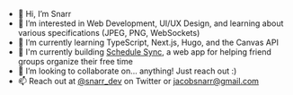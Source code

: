 - 👋 Hi, I’m Snarr
- 👀 I’m interested in Web Development, UI/UX Design, and learning about various specifications (JPEG, PNG, WebSockets)
- 🌱 I’m currently learning TypeScript, Next.js, Hugo, and the Canvas API
- 🔨 I'm currently building [Schedule Sync](https://github.com/Snarr/schedule-sync), a web app for helping friend groups organize their free time
- 💞️ I’m looking to collaborate on... anything! Just reach out :)
- 📫 Reach out at [@snarr_dev](https://www.twitter.com/snarr_dev) on Twitter or [jacobsnarr@gmail.com](mailto:jacobsnarr@gmail.com) 

<!---
Snarr/Snarr is a ✨ special ✨ repository because its `README.md` (this file) appears on your GitHub profile.
You can click the Preview link to take a look at your changes.
--->
